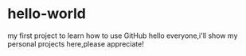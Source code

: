 # hello-world
my first project to learn how to use GitHub
hello everyone,i'll show my personal projects here,please appreciate!
